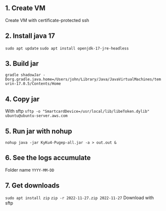 ## 1. Create VM
Create VM with certificate-protected ssh

## 2. Install java 17
`sudo apt update`
`sudo apt install openjdk-17-jre-headless`

## 3. Build jar
`gradle shadowJar -Dorg.gradle.java.home=/Users/john/Library/Java/JavaVirtualMachines/temurin-17.0.5/Contents/Home`

## 4. Copy jar
With sftp
`sftp -o "SmartcardDevice=/usr/local/lib/libeToken.dylib" ubuntu@ubuntu-server.aws.com`

## 5. Run jar with nohup
`nohup java -jar KyKu4-Pugep-all.jar -a > out.out &`

## 6. See the logs accumulate
Folder name `YYYY-MM-DD`

## 7. Get downloads
`sudo apt install zip`
`zip -r 2022-11-27.zip 2022-11-27`
Download with sftp